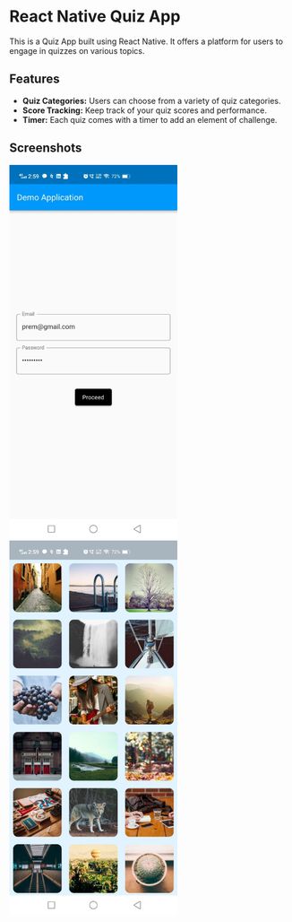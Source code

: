 # React Native Quiz App

This is a Quiz App built using React Native. It offers a platform for users to engage in quizzes on various topics.

## Features

- **Quiz Categories:** Users can choose from a variety of quiz categories.
- **Score Tracking:** Keep track of your quiz scores and performance.
- **Timer:** Each quiz comes with a timer to add an element of challenge.

## Screenshots


<img src="https://github.com/PremBhatiya/flutter-image-grid-app/blob/main/sc1.jpg " width="300">
<img src="https://github.com/PremBhatiya/flutter-image-grid-app/blob/main/sc2.jpg " width="300">
